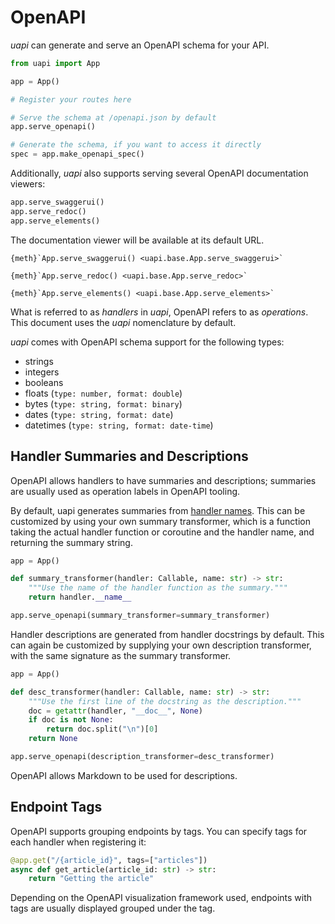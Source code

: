 # OpenAPI

_uapi_ can generate and serve an OpenAPI schema for your API.

```python
from uapi import App

app = App()

# Register your routes here

# Serve the schema at /openapi.json by default
app.serve_openapi()

# Generate the schema, if you want to access it directly
spec = app.make_openapi_spec()
```

Additionally, _uapi_ also supports serving several OpenAPI documentation viewers:

```python
app.serve_swaggerui()
app.serve_redoc()
app.serve_elements()
```

The documentation viewer will be available at its default URL.

```{seealso}
{meth}`App.serve_swaggerui() <uapi.base.App.serve_swaggerui>`

{meth}`App.serve_redoc() <uapi.base.App.serve_redoc>`

{meth}`App.serve_elements() <uapi.base.App.serve_elements>`
```

What is referred to as _handlers_ in _uapi_, OpenAPI refers to as _operations_.
This document uses the _uapi_ nomenclature by default.

_uapi_ comes with OpenAPI schema support for the following types:

- strings
- integers
- booleans
- floats (`type: number, format: double`)
- bytes (`type: string, format: binary`)
- dates (`type: string, format: date`)
- datetimes (`type: string, format: date-time`)

## Handler Summaries and Descriptions

OpenAPI allows handlers to have summaries and descriptions; summaries are usually used as operation labels in OpenAPI tooling.

By default, uapi generates summaries from [handler names](handlers.md#handler-names).
This can be customized by using your own summary transformer, which is a function taking the actual handler function or coroutine and the handler name, and returning the summary string.

```python
app = App()

def summary_transformer(handler: Callable, name: str) -> str:
    """Use the name of the handler function as the summary."""
    return handler.__name__

app.serve_openapi(summary_transformer=summary_transformer)
```

Handler descriptions are generated from handler docstrings by default.
This can again be customized by supplying your own description transformer, with the same signature as the summary transformer.

```python
app = App()

def desc_transformer(handler: Callable, name: str) -> str:
    """Use the first line of the docstring as the description."""
    doc = getattr(handler, "__doc__", None)
    if doc is not None:
        return doc.split("\n")[0]
    return None

app.serve_openapi(description_transformer=desc_transformer)
```


OpenAPI allows Markdown to be used for descriptions.

## Endpoint Tags

OpenAPI supports grouping endpoints by tags.
You can specify tags for each handler when registering it:

```python
@app.get("/{article_id}", tags=["articles"])
async def get_article(article_id: str) -> str:
    return "Getting the article"
```

Depending on the OpenAPI visualization framework used, endpoints with tags are usually displayed grouped under the tag.
